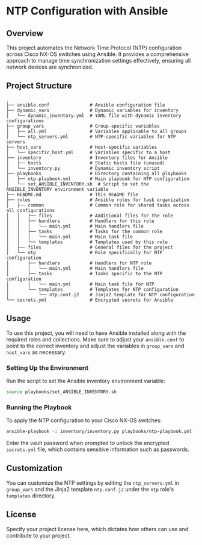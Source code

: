 
# NTP Configuration with Ansible

## Overview

This project automates the Network Time Protocol (NTP) configuration across Cisco NX-OS switches using Ansible. It provides a comprehensive approach to manage time synchronization settings effectively, ensuring all network devices are synchronized.

## Project Structure

```
.
├── ansible.conf               # Ansible configuration file
├── dynamic_vars               # Dynamic variables for inventory
│   └── dynamic_inventory.yml  # YAML file with dynamic inventory configurations
├── group_vars                 # Group-specific variables
│   ├── all.yml                # Variables applicable to all groups
│   └── ntp_servers.yml        # NTP-specific variables for NTP servers
├── host_vars                  # Host-specific variables
│   └── specific_host.yml      # Variables specific to a host
├── inventory                  # Inventory files for Ansible
│   ├── hosts                  # Static hosts file (unused)
│   └── inventory.py           # Dynamic inventory script
├── playbooks                  # Directory containing all playbooks
│   ├── ntp-playbook.yml       # Main playbook for NTP configuration
│   └── set_ANSIBLE_INVENTORY.sh  # Script to set the ANSIBLE_INVENTORY environment variable
├── README.md                  # This README file
├── roles                      # Ansible roles for task organization
│   ├── common                 # Common role for shared tasks across all configurations
│   │   ├── files              # Additional files for the role
│   │   ├── handlers           # Handlers for this role
│   │   │   └── main.yml       # Main handlers file
│   │   ├── tasks              # Tasks for the common role
│   │   │   └── main.yml       # Main task file
│   │   └── templates          # Templates used by this role
│   ├── files                  # General files for the project
│   └── ntp                    # Role specifically for NTP configuration
│       ├── handlers           # Handlers for NTP role
│       │   └── main.yml       # Main handlers file
│       ├── tasks              # Tasks specific to the NTP configuration
│       │   └── main.yml       # Main task file for NTP
│       └── templates          # Templates for NTP configuration
│           └── ntp.conf.j2    # Jinja2 template for NTP configuration
└── secrets.yml                # Encrypted secrets for Ansible
```

## Usage

To use this project, you will need to have Ansible installed along with the required roles and collections. Make sure to adjust your `ansible.conf` to point to the correct inventory and adjust the variables in `group_vars` and `host_vars` as necessary.

### Setting Up the Environment

Run the script to set the Ansible inventory environment variable:

```bash
source playbooks/set_ANSIBLE_INVENTORY.sh
```

### Running the Playbook

To apply the NTP configuration to your Cisco NX-OS switches:

```bash
ansible-playbook -i inventory/inventory.py playbooks/ntp-playbook.yml --ask-vault-pass
```

Enter the vault password when prompted to unlock the encrypted `secrets.yml` file, which contains sensitive information such as passwords.

## Customization

You can customize the NTP settings by editing the `ntp_servers.yml` in `group_vars` and the Jinja2 template `ntp.conf.j2` under the `ntp` role's `templates` directory.

## License

Specify your project license here, which dictates how others can use and contribute to your project.

